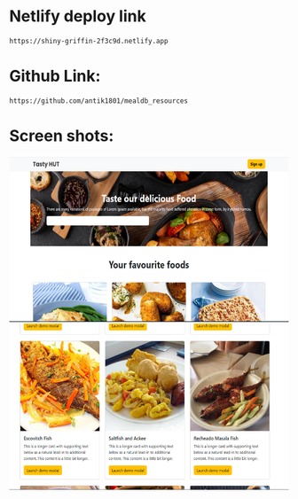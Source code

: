 # Netlify deploy link
```
https://shiny-griffin-2f3c9d.netlify.app
```
# Github Link:
```
https://github.com/antik1801/mealdb_resources
```
# Screen shots:
<img src="./images/1.PNG" style="height: 300px; width: 100%">
<img src="./images/2.PNG" style="height: 300px; width: 100%">